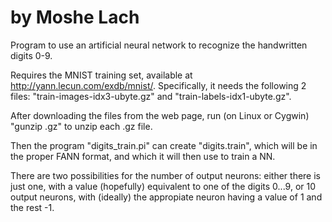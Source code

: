 # by Moshe Lach

Program to use an artificial neural network to recognize the handwritten digits 0-9.

Requires the MNIST training set, available at http://yann.lecun.com/exdb/mnist/. Specifically, it needs the following 2 files: "train-images-idx3-ubyte.gz" and "train-labels-idx1-ubyte.gz".

After downloading the files from the web page, run (on Linux or Cygwin) "gunzip <name-of-file>.gz" to unzip each .gz file.

Then the program "digits_train.pi" can create "digits.train", which will be in the proper FANN format, and which it will then use to train a NN.

There are two possibilities for the number of output neurons: either there is just one, with a value (hopefully) equivalent to one of the digits 0...9, or 10 output neurons, with (ideally) the appropiate neuron having a value of 1 and the rest -1.
